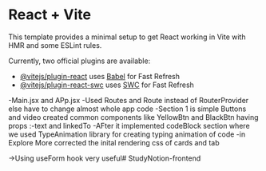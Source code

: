 # React + Vite

This template provides a minimal setup to get React working in Vite with HMR and some ESLint rules.

Currently, two official plugins are available:

- [@vitejs/plugin-react](https://github.com/vitejs/vite-plugin-react/blob/main/packages/plugin-react/README.md) uses [Babel](https://babeljs.io/) for Fast Refresh
- [@vitejs/plugin-react-swc](https://github.com/vitejs/vite-plugin-react-swc) uses [SWC](https://swc.rs/) for Fast Refresh


-Main.jsx and APp.jsx
 -Used Routes and Route instead of RouterProvider else have to change almost whole app code
 -Section 1 is simple Buttons and video created common components like YellowBtn and BlackBtn having props :-text and linkedTo
 -AFter it implemented codeBlock section where we used TypeAnimation library for creating typing animation of code
 -in Explore More corrected the inital rendering css of cards and tab 


->Using useForm hook very useful#   S t u d y N o t i o n - f r o n t e n d  
 